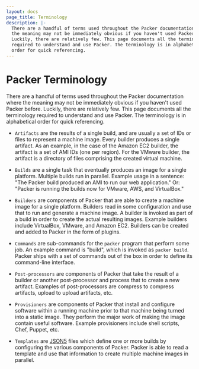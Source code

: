 ```yaml
---
layout: docs
page_title: Terminology
description: |-
  There are a handful of terms used throughout the Packer documentation where
  the meaning may not be immediately obvious if you haven't used Packer before.
  Luckily, there are relatively few. This page documents all the terminology
  required to understand and use Packer. The terminology is in alphabetical
  order for quick referencing.
---
```


# Packer Terminology

There are a handful of terms used throughout the Packer documentation where the
meaning may not be immediately obvious if you haven't used Packer before.
Luckily, there are relatively few. This page documents all the terminology
required to understand and use Packer. The terminology is in alphabetical order
for quick referencing.

- `Artifacts` are the results of a single build, and are usually a set of IDs or
  files to represent a machine image. Every builder produces a single artifact.
  As an example, in the case of the Amazon EC2 builder, the artifact is a set of
  AMI IDs (one per region). For the VMware builder, the artifact is a directory
  of files comprising the created virtual machine.

- `Builds` are a single task that eventually produces an image for a single
  platform. Multiple builds run in parallel. Example usage in a sentence: "The
  Packer build produced an AMI to run our web application." Or: "Packer is
  running the builds now for VMware, AWS, and VirtualBox."

- `Builders` are components of Packer that are able to create a machine image
  for a single platform. Builders read in some configuration and use that to run
  and generate a machine image. A builder is invoked as part of a build in order
  to create the actual resulting images. Example builders include VirtualBox,
  VMware, and Amazon EC2. Builders can be created and added to Packer in the
  form of plugins.

- `Commands` are sub-commands for the `packer` program that perform some job. An
  example command is "build", which is invoked as `packer build`. Packer ships
  with a set of commands out of the box in order to define its command-line
  interface.

- `Post-processors` are components of Packer that take the result of a builder
  or another post-processor and process that to create a new artifact. Examples
  of post-processors are compress to compress artifacts, upload to upload
  artifacts, etc.

- `Provisioners` are components of Packer that install and configure software
  within a running machine prior to that machine being turned into a static
  image. They perform the major work of making the image contain useful
  software. Example provisioners include shell scripts, Chef, Puppet, etc.

- `Templates` are [JSON5](http://json5.org) files which define one or more builds by configuring the
  various components of Packer. Packer is able to read a template and use that
  information to create multiple machine images in parallel.
